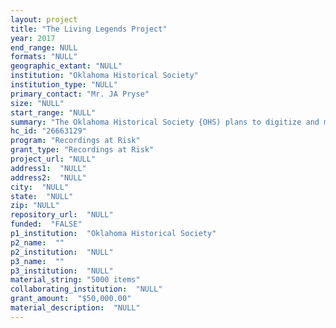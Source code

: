 ```yaml
--- 
layout: project 
title: "The Living Legends Project"
year: 2017
end_range: NULL
formats: "NULL"
geographic_extant: "NULL"
institution: "Oklahoma Historical Society"
institution_type: "NULL"
primary_contact: "Mr. JA Pryse"
size: "NULL"
start_range: "NULL"
summary: "The Oklahoma Historical Society {OHS) plans to digitize and make available <5000> Audio files including: 1/4\" magnetic reel tape; audio/mpeg; cassette Tape; CO-ROMs from the Living Legends Collection. The interviews selected will reflect the state's political, cultural, and economic history, span Oklahoma regionally and cover the mid nineteenth to the early twentieth century time period. The OHS believes that this undertaking vAll successfully contribute to the public's access to these regionally significant interviews."
hc_id: "26663129"
program: "Recordings at Risk"
grant_type: "Recordings at Risk"
project_url: "NULL"
address1:  "NULL"
address2:  "NULL"
city:  "NULL"
state:  "NULL"
zip: "NULL"
repository_url:  "NULL"
funded:  "FALSE"
p1_institution:  "Oklahoma Historical Society"
p2_name:  ""
p2_institution:  "NULL"
p3_name:  ""
p3_institution:  "NULL"
material_string: "5000 items"
collaborating_institution:  "NULL"
grant_amount:  "$50,000.00"
material_description:  "NULL"
---
```


